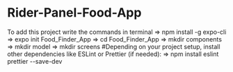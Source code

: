 ﻿# Rider-Panel-Food-App
To add this project write the commands in terminal
=> npm install -g expo-cli
=> expo init Food_Finder_App
=> cd Food_Finder_App
=> mkdir components
=> mkdir model
=> mkdir screens
#Depending on your project setup, install other dependencies like ESLint or Prettier (if needed):
=> npm install eslint prettier --save-dev



